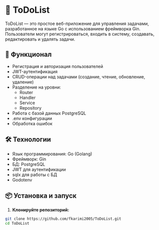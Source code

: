 # 📝 ToDoList

ToDoList — это простое веб-приложение для управления задачами, разработанное на языке Go с использованием фреймворка Gin. Пользователи могут регистрироваться, входить в систему, создавать, редактировать и удалять задачи.

## 🚀 Функционал

- Регистрация и авторизация пользователей
- JWT-аутентификация
- CRUD-операции над задачами (создание, чтение, обновление, удаление)
- Разделение на уровни:
  - Router
  - Handler
  - Service
  - Repository
- Работа с базой данных PostgreSQL
- .env конфигурации
- Обработка ошибок

## 🛠️ Технологии

- Язык программирования: Go (Golang)
- Фреймворк: Gin
- БД: PostgreSQL
- JWT для аутентификации
- sqlx для работы с БД
- Godotenv

## 📦 Установка и запуск

1. **Клонируйте репозиторий:**

```bash
git clone https://github.com/fkarimi2005/ToDoList.git
cd ToDoList
